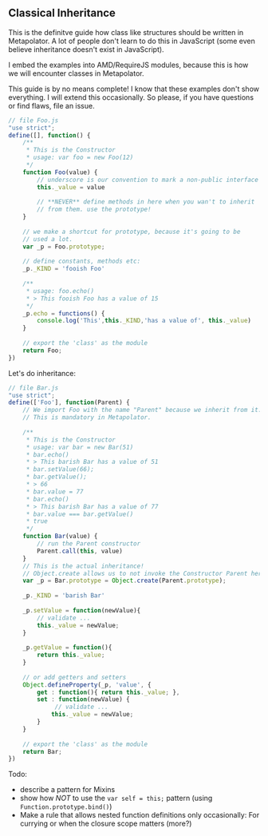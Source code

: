 ## Classical Inheritance

This is the definitve guide how class like structures should be written
in Metapolator. A lot of people don't learn to do this in JavaScript (some even believe inheritance doesn't exist in JavaScript).

I embed the examples into AMD/RequireJS modules, because this is how we
will encounter classes in Metapolator.

This guide is by no means complete! I know that these examples don't show
everything. I will extend this occasionally. So please, if you have
questions or find flaws, file an issue.

```js
// file Foo.js
"use strict";
define([], function() {
    /**
     * This is the Constructor
     * usage: var foo = new Foo(12)
     */
    function Foo(value) {
        // underscore is our convention to mark a non-public interface
        this._value = value
        
        // **NEVER** define methods in here when you wan't to inherit
        // from them. use the prototype!
    }
    
    // we make a shortcut for prototype, because it's going to be
    // used a lot.
    var _p = Foo.prototype;
    
    // define constants, methods etc:
    _p._KIND = 'fooish Foo'
    
    /**
     * usage: foo.echo()
     * > This fooish Foo has a value of 15
     */
    _p.echo = functions() {
        console.log('This',this._KIND,'has a value of', this._value)
    }
    
    // export the 'class' as the module
    return Foo;
})

```
Let's do inheritance:

```js
// file Bar.js
"use strict";
define(['Foo'], function(Parent) {
    // We import Foo with the name "Parent" because we inherit from it.
    // This is mandatory in Metapolator.
    
    /**
     * This is the Constructor
     * usage: var bar = new Bar(51)
     * bar.echo()
     * > This barish Bar has a value of 51
     * bar.setValue(66);
     * bar.getValue();
     * > 66
     * bar.value = 77
     * bar.echo()
     * > This barish Bar has a value of 77
     * bar.value === bar.getValue()
     * true
     */
    function Bar(value) {
        // run the Parent constructor
        Parent.call(this, value)
    }
    // This is the actual inheritance!
    // Object.create allows us to not invoke the Constructor Parent here.
    var _p = Bar.prototype = Object.create(Parent.prototype);
    
    _p._KIND = 'barish Bar'
    
    _p.setValue = function(newValue){
        // validate ...
        this._value = newValue;
    }
    
    _p.getValue = function(){
        return this._value;
    }
    
    // or add getters and setters
    Object.defineProperty(_p, 'value', {
        get : function(){ return this._value; },
        set : function(newValue) {
             // validate ...
            this._value = newValue;
        }
    }
    
    // export the 'class' as the module
    return Bar;
})

```


Todo:
 * describe a pattern for Mixins
 * show how *NOT* to use the `var self = this;` pattern (using `Function.prototype.bind()`)
 * Make a rule that allows nested function definitions only occasionally:
   For currying or when the closure scope matters (more?)
